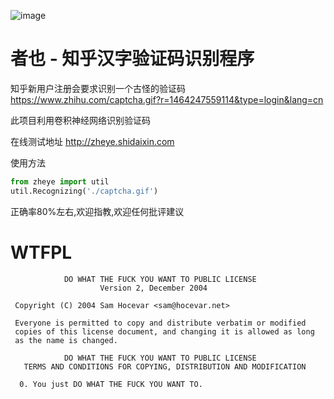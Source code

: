 ![image](https://raw.githubusercontent.com/muchrooms/zheye/master/logo.png)

# 者也 - 知乎汉字验证码识别程序

知乎新用户注册会要求识别一个古怪的验证码
https://www.zhihu.com/captcha.gif?r=1464247559114&type=login&lang=cn

此项目利用卷积神经网络识别验证码

在线测试地址 http://zheye.shidaixin.com

使用方法
```python
from zheye import util
util.Recognizing('./captcha.gif')
```

正确率80%左右,欢迎指教,欢迎任何批评建议

# WTFPL

```
            DO WHAT THE FUCK YOU WANT TO PUBLIC LICENSE
                    Version 2, December 2004

 Copyright (C) 2004 Sam Hocevar <sam@hocevar.net>

 Everyone is permitted to copy and distribute verbatim or modified
 copies of this license document, and changing it is allowed as long
 as the name is changed.

            DO WHAT THE FUCK YOU WANT TO PUBLIC LICENSE
   TERMS AND CONDITIONS FOR COPYING, DISTRIBUTION AND MODIFICATION

  0. You just DO WHAT THE FUCK YOU WANT TO.
```
